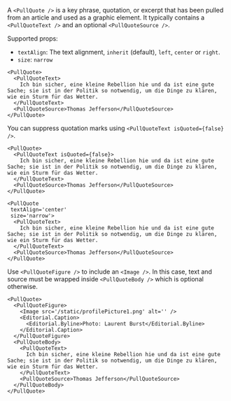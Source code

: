 A `<PullQuote />` is a key phrase, quotation, or excerpt that has been pulled from an article and used as a graphic element. It typically contains a `<PullQuoteText />` and an optional `<PullQuoteSource />`.

Supported props:
- `textAlign`: The text alignment, `inherit` (default), `left`, `center` or `right`.
- `size`: `narrow`

```react
<PullQuote>
  <PullQuoteText>
    Ich bin sicher, eine kleine Rebellion hie und da ist eine gute Sache; sie ist in der Politik so notwendig, um die Dinge zu klären, wie ein Sturm für das Wetter.
  </PullQuoteText>
  <PullQuoteSource>Thomas Jefferson</PullQuoteSource>
</PullQuote>
```

You can suppress quotation marks using `<PullQuoteText isQuoted={false} />`.

```react
<PullQuote>
  <PullQuoteText isQuoted={false}>
    Ich bin sicher, eine kleine Rebellion hie und da ist eine gute Sache; sie ist in der Politik so notwendig, um die Dinge zu klären, wie ein Sturm für das Wetter.
  </PullQuoteText>
  <PullQuoteSource>Thomas Jefferson</PullQuoteSource>
</PullQuote>
```

```react
<PullQuote
 textAlign='center'
 size='narrow'>
  <PullQuoteText>
    Ich bin sicher, eine kleine Rebellion hie und da ist eine gute Sache; sie ist in der Politik so notwendig, um die Dinge zu klären, wie ein Sturm für das Wetter.
  </PullQuoteText>
  <PullQuoteSource>Thomas Jefferson</PullQuoteSource>
</PullQuote>
```

Use `<PullQuoteFigure />` to include an `<Image />`. In this case, text and source must be wrapped inside `<PullQuoteBody />` which is optional otherwise.

```react
<PullQuote>
  <PullQuoteFigure>
    <Image src='/static/profilePicture1.png' alt='' />
    <Editorial.Caption>
      <Editorial.Byline>Photo: Laurent Burst</Editorial.Byline>
    </Editorial.Caption>
  </PullQuoteFigure>
  <PullQuoteBody>
    <PullQuoteText>
      Ich bin sicher, eine kleine Rebellion hie und da ist eine gute Sache; sie ist in der Politik so notwendig, um die Dinge zu klären, wie ein Sturm für das Wetter.
    </PullQuoteText>
    <PullQuoteSource>Thomas Jefferson</PullQuoteSource>
  </PullQuoteBody>
</PullQuote>
```
